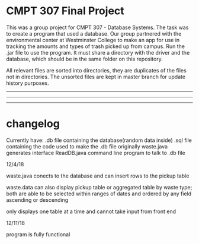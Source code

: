 # CMPT 307 Final Project
This was a group project for CMPT 307 - Database Systems. The task was to create a program that used a database. Our group partnered with the environmental center at Westminster College to make an app for use in tracking the amounts and types of trash picked up from campus. Run the .jar file to use the program. It must share a directory with the driver and the database, which should be in the same folder on this repository.

All relevant files are sorted into directories, they are duplicates of the files not in directories. The unsorted files are kept in master branch for update history purposes.


---
---
---


# changelog

Currently have: 
  .db file containing the database(random data inside)
  .sql file containing the code used to make the .db file originally
  waste.java generates interface
  ReadDB.java command line program to talk to .db file
  
  
12/4/18
  
  waste.java conects to the database and can insert rows to the pickup table
  
  waste.data can also display pickup table or aggregated table by waste type;
  both are able to be selected within ranges of dates and ordered by any field ascending or descending
    
  only displays one table at a time and cannot take input from front end
  
  
12/11/18

  program is fully functional
